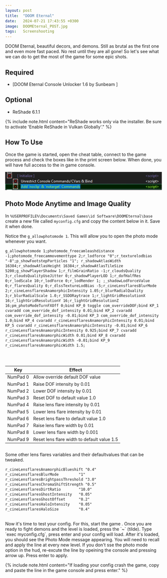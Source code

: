 ```yaml
---
layout: post
title:  "DOOM Eternal"
date:   2024-07-21 17:43:55 +0300
image:  DOOMEternal_POST.jpg
tags:   Screenshooting
---
```


DOOM Eternal, beautiful decors, and demons. Still as brutal as the first one and even more fast paced. No rest until they are all gone! 
So let's see what we can do to get the most of the game for some epic shots.

## Required

* [DOOM Eternal Console Unlocker 1.6 by Sunbeam ]

## Optional
* ReShade 6.1.1

{% include note.html content="ReShade works only via the installer. Be sure to activate 'Enable ReShade in Vulkan Globally'." %}

## How To Use
Once the game is started, open the cheat table, connect to the game process and check the boxes like in the print screen below.
When done, you will have full access to the in game console. 

![image](/images/DOOMEternal-01.png)
 
## Photo Mode Anytime and Image Quality 

In `%USERPROFILE%\Documents\Saved Games\id Software\DOOMEternal\base` create a new file called `myconfig.cfg` and copy the content below in it. 
Save it when done. 

Notice the `g_allowphotomode 1`. This will allow you to open the photo mode whenever you want. 

```
g_allowphotomode 1;photomode_freecamleashdistance -1;photomode_freecammovementtype 2;r_lodforce "0";r_texturelodbias "-8";p_showFootstepParticles "1"; r_shadowAtlasWidth 16384;r_shadowAtlasHeight 16384;r_shadowAtlasTileSize 5200;g_showPlayerShadow 1;r_filmGrainRatio -1;r_cloudsQuality 3;r_cloudsQualityUseJitter 0;r_shadowPlayerLOD 1;r_dofHalfRes 0;r_lodScale 10;r_lodForce 0;r_lodRender 1; ;_shadowLodForceValue 0;r_flaresQuality 0;r_dlssTextureLodBias -5;r_cineLensflaresBlurMode 2;r_cineLensflaresAnamorphicIntensity 1.05;r_blurRadialQuality 3;r_blurRadialScale 1.0;r_SSDORaytrace 1;r_lightGridResolutionX 16;r_lightGridResolutionY 16;r_lightGridResolutionZ 16;pm_photoModeTurnFXOff 0;bind KP_0 toggle com_overrideDOF;bind KP_1 cvaradd com_override_dof_intensity 0.01;bind KP_2 cvaradd com_override_dof_intensity -0.01;bind KP_3 com_override_dof_intensity 1.0;bind KP_4 cvaradd r_cineLensflaresAnamorphicIntensity 0.01;bind KP_5 cvaradd r_cineLensflaresAnamorphicIntensity -0.01;bind KP_6 r_cineLensflaresAnamorphicIntensity 0.925;bind KP_7 cvaradd r_cineLensflaresAnamorphicWidth 0.01;bind KP_8 cvaradd r_cineLensflaresAnamorphicWidth -0.01;bind KP_9 r_cineLensflaresAnamorphicWidth 1.5;
```
<br>
<style>
.table_component {
    overflow: auto;
    width: 100%;
}

.table_component table {
    border: 1px solid #dededf;
    height: 100%;
    width: 100%;
    table-layout: fixed;
    border-collapse: collapse;
    border-spacing: 1px;
    text-align: left;
}

.table_component caption {
    caption-side: top;
    text-align: left;
}

.table_component th {
    border: 1px solid #dededf;
    background-color: #eceff1;
    color: #000000;
    padding: 5px;
}

.table_component td {
    border: 1px solid #dededf;
    background-color: #ffffff;
    color: #000000;
    padding: 5px;
}
</style>
<div class="table_component" role="region" tabindex="0">
<table>
    <thead>
        <tr>
            <th>Key</th>
            <th>Effect </th>
        </tr>
    </thead>
    <tbody>
        <tr>
            <td>NumPad 0</td>
            <td>Allow override default DOF value </td>
        </tr>
        <tr>
            <td>NumPad 1</td>
            <td>Raise DOF intensity by 0.01 </td>
        </tr>
        <tr>
            <td>NumPad 2</td>
            <td>Lower DOF intensity by 0.01 </td>
        </tr>
        <tr>
            <td>NumPad 3</td>
            <td>Reset DOF to default value 1.0 </td>
        </tr>
        <tr>
            <td>NumPad 4</td>
            <td>Raise lens flare intensity by 0.01 </td>
        </tr>
        <tr>
            <td>NumPad 5</td>
            <td>Lower lens flare intensity by 0.01 </td>
        </tr>
        <tr>
            <td>NumPad 6</td>
            <td>Reset lens flare to default value 1.0 </td>
        </tr>
        <tr>
            <td>NumPad 7</td>
            <td>Raise lens flare width by 0.01 </td>
        </tr>
        <tr>
            <td>NumPad 8</td>
            <td>Lower lens flare width by 0.001 </td>
        </tr>
        <tr>
            <td>NumPad 9</td>
            <td>Reset lens flare width to default value 1.5 </td>
        </tr>
        <tr></tr>
    </tbody>
</table>
</div>

Some other lens flares variables and their defaultvalues that can be tweaked.

```
r_cineLensflaresAnamorphicBlueshift "0.4"
r_cineLensflaresBlurMode         "1"
r_cineLensflaresBrightpassThreshold "3.0"
r_cineLensflaresChromaShiftStrength "0.5"
r_cineLensflaresDirtRatio        "10.0"
r_cineLensflaresGhostIntensity   "0.05"
r_cineLensflaresGhostOffset      "0.2"
r_cineLensflaresHaloIntensity    "0.05"
r_cineLensflaresHaloSize         "0.4"
```
<br>
Now it's time to test your config. For this, start the game . Once you are ready to fight demons and the level is loaded, press the `~` (tilde).
Type `exec myconfig.cfg`, press enter and your config will load. After it's loaded, you should see the Photo Mode message appearing.
You will need to recall and apply the line at every new level. If you don't sse the photo mode option in the hud, re-excute the line by opeining the console and pressing arrow up. 
Press enter to apply.

{% include note.html content="If loading your config crash the game, copy and paste the line in the game console and press enter." %}
